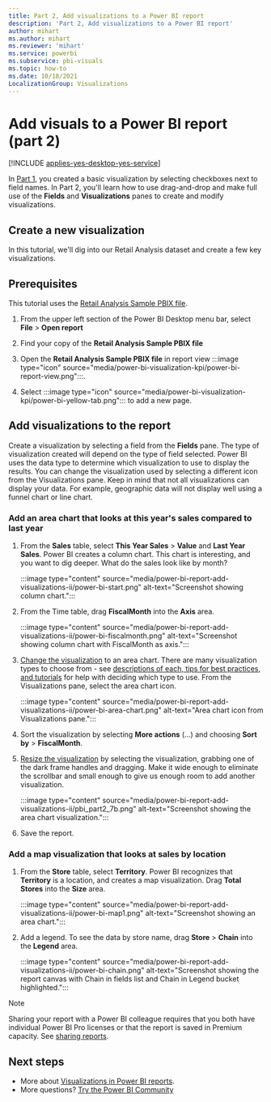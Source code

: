 ```yaml
---
title: Part 2, Add visualizations to a Power BI report
description: 'Part 2, Add visualizations to a Power BI report'
author: mihart
ms.author: mihart
ms.reviewer: 'mihart'
ms.service: powerbi
ms.subservice: pbi-visuals
ms.topic: how-to
ms.date: 10/18/2021
LocalizationGroup: Visualizations
---
```

# Add visuals to a Power BI report (part 2)

[!INCLUDE [applies-yes-desktop-yes-service](../includes/applies-yes-desktop-yes-service.md)]

In [Part 1](power-bi-report-add-visualizations-i.md), you created a basic visualization by selecting checkboxes next to field names.  In Part 2, you'll learn how to use drag-and-drop and make full use of the **Fields** and **Visualizations** panes to create and modify visualizations.


## Create a new visualization
In this tutorial, we'll dig into our Retail Analysis dataset and create a few key visualizations.

## Prerequisites

This tutorial uses the [Retail Analysis Sample PBIX file](https://download.microsoft.com/download/9/6/D/96DDC2FF-2568-491D-AAFA-AFDD6F763AE3/Retail%20Analysis%20Sample%20PBIX.pbix).

1. From the upper left section of the Power BI Desktop menu bar, select **File** > **Open report**

1. Find your copy of the **Retail Analysis Sample PBIX file**

1. Open the **Retail Analysis Sample PBIX file** in report view :::image type="icon" source="media/power-bi-visualization-kpi/power-bi-report-view.png":::.

1. Select :::image type="icon" source="media/power-bi-visualization-kpi/power-bi-yellow-tab.png"::: to add a new page.

## Add visualizations to the report

Create a visualization by selecting a field from the **Fields** pane. The type of visualization created will depend on the type of field selected. Power BI uses the data type to determine which visualization to use to display the results. You can change the visualization used by selecting a different icon from the Visualizations pane. Keep in mind that not all visualizations can display your data. For example, geographic data will not display well using a funnel chart or line chart. 

### Add an area chart that looks at this year's sales compared to last year

1. From the **Sales** table, select **This Year Sales** > **Value** and **Last Year Sales**. Power BI creates a column chart.  This chart is interesting, and you want to dig deeper. What do the sales look like by month?  

   :::image type="content" source="media/power-bi-report-add-visualizations-ii/power-bi-start.png" alt-text="Screenshot showing column chart.":::

1. From the Time table, drag **FiscalMonth** into the **Axis** area.  

   :::image type="content" source="media/power-bi-report-add-visualizations-ii/power-bi-fiscalmonth.png" alt-text="Screenshot showing column chart with FiscalMonth as axis.":::

1. [Change the visualization](power-bi-report-change-visualization-type.md) to an area chart.  There are many visualization types to choose from - see [descriptions of each, tips for best practices, and tutorials](power-bi-visualization-types-for-reports-and-q-and-a.md) for help with deciding which type to use. From the Visualizations pane, select the area chart icon.

   :::image type="content" source="media/power-bi-report-add-visualizations-ii/power-bi-area-chart.png" alt-text="Area chart icon from Visualizations pane.":::

1. Sort the visualization by selecting **More actions** (...) and choosing **Sort by** > **FiscalMonth**.

1. [Resize the visualization](power-bi-visualization-move-and-resize.md) by selecting the visualization, grabbing one of the dark frame handles and dragging. Make it wide enough to eliminate the scrollbar and small enough to give us enough room to add another visualization.

   :::image type="content" source="media/power-bi-report-add-visualizations-ii/pbi_part2_7b.png" alt-text="Screenshot showing the area chart visualization.":::

1. Save the report.

### Add a map visualization that looks at sales by location

1. From the **Store** table, select **Territory**. Power BI recognizes that **Territory** is a location, and creates a map visualization. Drag **Total Stores** into the **Size** area.

   :::image type="content" source="media/power-bi-report-add-visualizations-ii/power-bi-map1.png" alt-text="Screenshot showing an area chart.":::

1. Add a legend. To see the data by store name, drag **Store** > **Chain** into the **Legend** area.

   :::image type="content" source="media/power-bi-report-add-visualizations-ii/power-bi-chain.png" alt-text="Screenshot showing the report canvas with Chain in fields list and Chain in Legend bucket highlighted.":::

> [!NOTE]
> Sharing your report with a Power BI colleague requires that you both have individual Power BI Pro licenses or that the report is saved in Premium capacity. See [sharing reports](../collaborate-share/service-share-reports.md).

## Next steps

* More about [Visualizations in Power BI reports](power-bi-report-visualizations.md).  
* More questions? [Try the Power BI Community](https://community.powerbi.com/)

